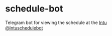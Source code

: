 
# schedule-bot

Telegram bot for viewing the schedule at the [lntu](https://lntu.edu.ua)<br>
[@lntuschedulebot](https://t.me/lntuschedulebot)

